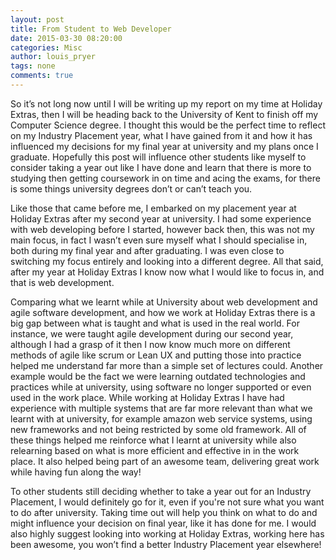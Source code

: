 ```yaml
---
layout: post
title: From Student to Web Developer
date: 2015-03-30 08:20:00
categories: Misc
author: louis_pryer
tags: none
comments: true
---
```


So it’s not long now until I will be writing up my report on my time at Holiday Extras, then I will be heading back to the University of Kent to finish off my Computer Science degree. I thought this would be the perfect time to reflect on my Industry Placement year, what I have gained from it and how it has influenced my decisions for my final year at university and my plans once I graduate. Hopefully this post will influence other students like myself to consider taking a year out like I have done and learn that there is more to studying then getting coursework in on time and acing the exams, for there is some things university degrees don’t or can’t teach you.

Like those that came before me, I embarked on my placement year at Holiday Extras after my second year at university. I had some experience with web developing before I started, however back then, this was not my main focus, in fact I wasn’t even sure myself what I should specialise in, both during my final year and after graduating. I was even close to switching my focus entirely and looking into a different degree. All that said, after my year at Holiday Extras I know now what I would like to focus in, and that is web development.

Comparing what we learnt while at University about web development and agile software development, and how we work at Holiday Extras there is a big gap between what is taught and what is used in the real world. For instance, we were taught agile development during our second year, although I had a grasp of it then I now know much more on different methods of agile like scrum or Lean UX and putting those into practice helped me understand far more than a simple set of lectures could. Another example would be the fact we were learning outdated technologies and practices while at university, using software no longer supported or even used in the work place. While working at Holiday Extras I have had experience with multiple systems that are far more relevant than what we learnt with at university, for example amazon web service systems, using new frameworks and not being restricted by some old framework. All of these things helped me reinforce what I learnt at university while also relearning based on what is more efficient and effective in in the work place. It also helped being part of an awesome team, delivering great work while having fun along the way!

To other students still deciding whether to take a year out for an Industry Placement, I would definitely go for it, even if you're not sure what you want to do after university. Taking time out will help you think on what to do and might influence your decision on final year, like it has done for me. I would also highly suggest looking into working at Holiday Extras, working here has been awesome, you won’t find a better Industry Placement year elsewhere!